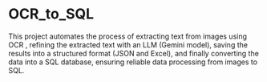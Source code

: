 # OCR_to_SQL
This project automates the process of extracting text from images using OCR , refining the extracted text with an LLM (Gemini model), saving the results into a structured format (JSON and Excel), and finally converting the data into a SQL database, ensuring reliable data processing from images to SQL.
